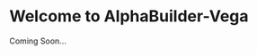 <div style={{ textAlign: 'center', padding: '4rem 0' }}>
<h1>Welcome to AlphaBuilder-Vega </h1>
<p>Coming Soon...</p>
</div>